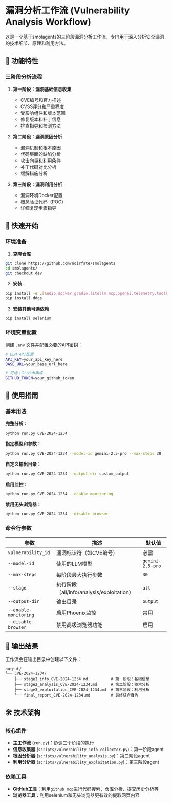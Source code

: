 # 漏洞分析工作流 (Vulnerability Analysis Workflow)

这是一个基于smolagents的三阶段漏洞分析工作流，专门用于深入分析安全漏洞的技术细节、原理和利用方法。

## 🎯 功能特性

### 三阶段分析流程

1. **第一阶段：漏洞基础信息收集**
   - CVE编号和官方描述
   - CVSS评分和严重程度
   - 受影响组件和版本范围
   - 修复版本和补丁信息
   - 排查指导和检测方法

2. **第二阶段：漏洞原因分析**
   - 漏洞机制和根本原因
   - 代码层面的缺陷分析
   - 攻击向量和利用条件
   - 补丁代码对比分析
   - 缓解措施分析

3. **第三阶段：漏洞利用分析**
   - 漏洞环境Docker配置
   - 概念验证代码（POC）
   - 详细复现步骤指导

## 🚀 快速开始

### 环境准备

1. **克隆仓库**
```bash
git clone https://github.com/noirfate/smolagents
cd smolagents/
git checkout dev
```

2. **安装**
```bash
pip install -e .[audio,docker,gradio,litellm,mcp,openai,telemetry,toolkit,transformers,vision]
pip install ddgs
```

3. **安装其他可选依赖**
```bash
pip install selenium
```

### 环境变量配置

创建 `.env` 文件并配置必要的API密钥：

```bash
# LLM API配置
API_KEY=your_api_key_here
BASE_URL=your_base_url_here

# 可选：GitHub集成
GITHUB_TOKEN=your_github_token
```

## 📖 使用指南

### 基本用法

**完整分析：**
```bash
python run.py CVE-2024-1234
```

**指定模型和参数：**
```bash
python run.py CVE-2024-1234 --model-id gemini-2.5-pro --max-steps 30
```

**自定义输出目录：**
```bash
python run.py CVE-2024-1234 --output-dir custom_output
```

**启用监控：**
```bash
python run.py CVE-2024-1234 --enable-monitoring
```

**禁用无头浏览器：**
```bash
python run.py CVE-2024-1234 --disable-browser
```

### 命令行参数

| 参数 | 描述 | 默认值 |
|------|------|--------|
| `vulnerability_id` | 漏洞标识符（如CVE编号） | 必需 |
| `--model-id` | 使用的LLM模型 | `gemini-2.5-pro` |
| `--max-steps` | 每阶段最大执行步数 | `30` |
| `--stage` | 执行阶段（all/info/analysis/exploitation） | `all` |
| `--output-dir` | 输出目录 | `output` |
| `--enable-monitoring` | 启用Phoenix监控 | 禁用 |
| `--disable-browser` | 禁用高级浏览器功能 | 启用 |

## 📁 输出结果

工作流会在输出目录中创建以下文件：

```
output/
└── CVE-2024-1234/
    ├── stage1_info_CVE-2024-1234.md          # 第一阶段：基础信息
    ├── stage2_analysis_CVE-2024-1234.md      # 第二阶段：技术分析
    ├── stage3_exploitation_CVE-2024-1234.md  # 第三阶段：利用分析
    └── final_report_CVE-2024-1234.md         # 最终综合报告
```

## 🛠️ 技术架构

### 核心组件

- **主工作流** (`run.py`)：协调三个阶段的执行
- **信息收集器** (`scripts/vulnerability_info_collector.py`)：第一阶段agent
- **根因分析器** (`scripts/vulnerability_analysis.py`)：第二阶段agent
- **利用分析器** (`scripts/vulnerability_exploitation.py`)：第三阶段agent

### 依赖工具

- **GitHub工具**：利用`github mcp`进行代码搜索、仓库分析、提交历史分析等
- **浏览器工具**：利用selenium和无头浏览器更有效的提取网页内容

